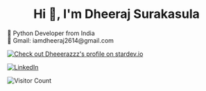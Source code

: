 <div align="center"> 

# Hi 👋, I'm Dheeraj Surakasula 
</div>
🐍 Python Developer from India  </br>
📧 Gmail: iamdheeraj2614@gmail.com   

  [![Check out Dheeerazzz's profile on stardev.io](https://stardev.io/developers/Dheeerazzz/badge/languages/locality.svg)](https://stardev.io/developers/Dheeerazzz)

  [![LinkedIn](https://img.shields.io/badge/linkedin-%230077B5.svg?style=for-the-badge&logo=linkedin&logoColor=white)](https://www.linkedin.com/in/dheerajsurakasula/)
  
![Visitor Count](https://profile-counter.glitch.me/{dheeerazzz}/count.svg)
  


